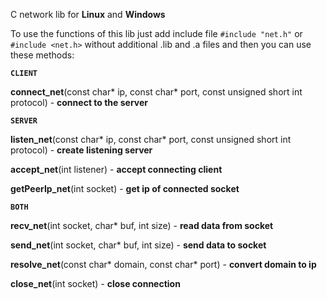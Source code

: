 C network lib for **Linux** and **Windows**

To use the functions of this lib just add include file ```#include "net.h"``` or ```#include <net.h>``` without additional .lib and .a files and then you can use these methods:



**```CLIENT```**

**connect_net**(const char* ip, const char* port, const unsigned short int protocol) - **connect to the server**

**```SERVER```**

**listen_net**(const char* ip, const char* port, const unsigned short int protocol) - **create listening server**

**accept_net**(int listener) - **accept connecting client**

**getPeerIp_net**(int socket) - **get ip of connected socket**

**```BOTH```**

**recv_net**(int socket, char* buf, int size) - **read data from socket**

**send_net**(int socket, char* buf, int size) - **send data to socket**

**resolve_net**(const char* domain, const char* port) - **convert domain to ip**

**close_net**(int socket) - **close connection**
